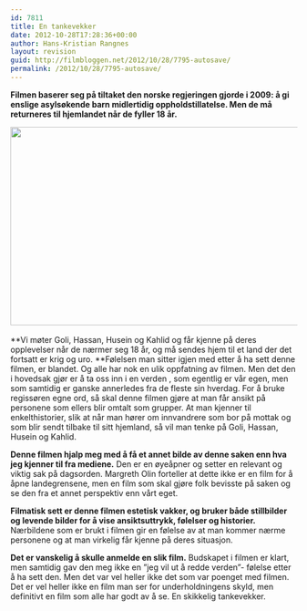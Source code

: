 ```yaml
---
id: 7811
title: En tankevekker
date: 2012-10-28T17:28:36+00:00
author: Hans-Kristian Rangnes
layout: revision
guid: http://filmbloggen.net/2012/10/28/7795-autosave/
permalink: /2012/10/28/7795-autosave/
---
```

**Filmen baserer seg på tiltaket den norske regjeringen gjorde i 2009: å gi enslige asylsøkende barn midlertidig oppholdstillatelse. Men de må returneres til hjemlandet når de fyller 18 år. <!--more-->**

<a href="http://filmbloggen.net/2012/10/28/en-tankevekker/goli-de-andre-e1350986811532/" rel="attachment wp-att-7797"><img class="aligncenter size-large wp-image-7797" src="http://filmbloggen.net/wp-content/uploads//2012/10/goli-de-andre-e1350986811532-620x348.jpg" alt="" width="620" height="348" /></a><a href="http://filmbloggen.net/2012/10/28/en-tankevekker/goli-de-andre-e1350986811532/" rel="attachment wp-att-7797"><br /> </a>

**Vi møter Goli, Hassan, Husein og Kahlid og får kjenne på deres opplevelser når de nærmer seg 18 år, og må sendes hjem til et land der det fortsatt er krig og uro. **Følelsen man sitter igjen med etter å ha sett denne filmen, er blandet. Og alle har nok en ulik oppfatning av filmen. Men det den i hovedsak gjør er å ta oss inn i en verden , som egentlig er vår egen, men som samtidig er ganske annerledes fra de fleste sin hverdag. For å bruke regissøren egne ord, så skal denne filmen gjøre at man får ansikt på personene som ellers blir omtalt som grupper. At man kjenner til enkelthistorier, slik at når man hører om innvandrere som bor på mottak og som blir sendt tilbake til sitt hjemland, så vil man tenke på Goli, Hassan, Husein og Kahlid.

**Denne filmen hjalp meg med å få et annet bilde av denne saken enn hva jeg kjenner til fra mediene.** Den er en øyeåpner og setter en relevant og viktig sak på dagsorden. Margreth Olin forteller at dette ikke er en film for å åpne landegrensene, men en film som skal gjøre folk bevisste på saken og se den fra et annet perspektiv enn vårt eget.

**Filmatisk sett er denne filmen estetisk vakker, og bruker både stillbilder og levende bilder for å vise ansiktsuttrykk, følelser og historier.** Nærbildene som er brukt i filmen gir en følelse av at man kommer nærme personene og at man virkelig får kjenne på deres situasjon.

**Det er vanskelig å skulle anmelde en slik film.** Budskapet i filmen er klart, men samtidig gav den meg ikke en ”jeg vil ut å redde verden”- følelse etter å ha sett den. Men det var vel heller ikke det som var poenget med filmen. Det er vel heller ikke en film man ser for underholdningens skyld, men definitivt en film som alle har godt av å se. En skikkelig tankevekker.